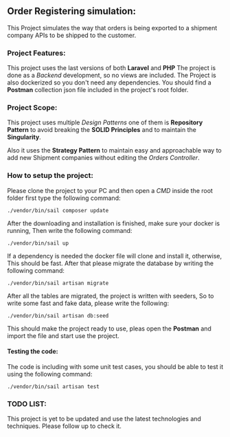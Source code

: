 ## Order Registering simulation:

  This Project simulates the way that orders is being exported to a shipment company
  APIs to be shipped to the customer.

### Project Features:

  This project uses the last versions of both **Laravel** and **PHP**
  The project is done as a *Backend* development, so no views are included.
  The Project is also dockerized so you don't need any dependencies.
  You should find a **Postman** collection json file included in the project's
  root folder.

### Project Scope:

  This project uses multiple *Design Patterns* one of them is **Repository Pattern**
  to avoid breaking the **SOLID Principles** and to maintain the **Singularity**.
  
  Also it uses the **Strategy Pattern** to maintain easy and approachable way to
  add new Shipment companies without editing the *Orders Controller*.  

### How to setup the project:

  Please clone the project to your PC and then open a *CMD* inside the root folder
  first type the following command:

    ./vendor/bin/sail composer update

  After the downloading and installation is finished, make sure your docker is
  running, Then write the following command:

	./vendor/bin/sail up

  If a dependency is needed the docker file will clone and install it, otherwise,
  This should be fast.
  After that please migrate the database by writing the following command:

    ./vendor/bin/sail artisan migrate

  After all the tables are migrated, the project is written with seeders,
  So to write some fast and fake data, please write the following:

	./vendor/bin/sail artisan db:seed

  This should make the project ready to use, pleas open the **Postman** and import
  the file and start use the project.

  #### Testing the code:

  The code is including with some unit test cases, you should be able to test it
  using the following command:

    ./vendor/bin/sail artisan test


### TODO LIST:
  This project is yet to be updated and use the latest technologies and techniques.
  Please follow up to check it.

